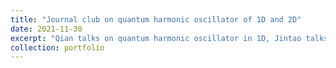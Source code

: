 ```yaml
---
title: "Journal club on quantum harmonic oscillator of 1D and 2D"
date: 2021-11-30
excerpt: "Qian talks on quantum harmonic oscillator in 1D, Jintao talks on quantum harmonic oscillator in 2D and vortex solution made of it."
collection: portfolio
---
```



